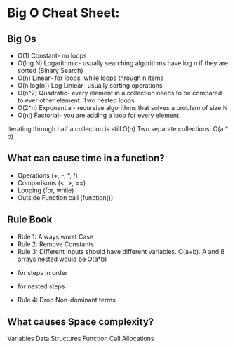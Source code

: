 # Big O Cheat Sheet:

## Big Os
- O(1) Constant- no loops
- O(log N) Logarithmic- usually searching algorithms have log n if they are sorted (Binary Search)
- O(n) Linear- for loops, while loops through n items
- O(n log(n)) Log Liniear- usually sorting operations
- O(n^2) Quadratic- every element in a collection needs to be compared to ever other element. Two nested loops
- O(2^n) Exponential- recursive algorithms that solves a problem of size N
- O(n!) Factorial- you are adding a loop for every element

Iterating through half a collection is still O(n)
Two separate collections: O(a * b)

## What can cause time in a function?
- Operations (+, -, *, /)
- Comparisons (<, >, ==)
- Looping (for, while)
- Outside Function call (function())

## Rule Book
- Rule 1: Always worst Case
- Rule 2: Remove Constants
- Rule 3: Different inputs should have different variables. O(a+b). A and B arrays nested would be O(a*b)
+ for steps in order
* for nested steps
- Rule 4: Drop Non-dominant terms

## What causes Space complexity?
Variables
Data Structures
Function Call
Allocations
